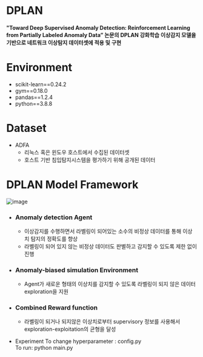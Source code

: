 #  DPLAN

#### "Toward Deep Supervised Anomaly Detection: Reinforcement Learning from Partially Labeled Anomaly Data” 논문의 DPLAN 강화학습 이상감지 모델을 기반으로 네트워크 이상탐지 데이터셋에 적용 및 구현

# Environment
* scikit-learn==0.24.2
* gym==0.18.0
* pandas==1.2.4
* python==3.8.8

# Dataset 
* ADFA   
  * 리눅스 혹은 윈도우 호스트에서 수집된 데이터셋
  * 호스트 기반 침입탐지시스템을 평가하기 위해 공개된 데이터

# DPLAN Model Framework
![image](https://user-images.githubusercontent.com/121276658/209277044-16bb3bbf-7e46-4483-9d2d-fda2befbbd2d.png)
* ### Anomaly detection Agent   
  * 이상감지를 수행하면서 라벨링이 되어있는 소수의 비정상 데이터를 통해 이상치 탐지의 정확도를 향상  
  * 라벨링이 되어 있지 않는 비정상 데이터도 판별하고 감지할 수 있도록 제한 없이 진행  
 
* ### Anomaly-biased simulation Environment   
  * Agent가 새로운 형태의 이상치를 감지할 수 있도록 라벨링이 되지 않은 데이터 exploration을 지원
 
* ### Combined Reward function   
  * 라벨링이 되거나 되지않은 이상치로부터 supervisory 정보를 사용해서 exploration-exploitation의 균형을 달성

* Experiment
To change hyperparameter : config.py  
To run: python main.py

